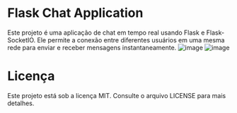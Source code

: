 # Flask Chat Application
Este projeto é uma aplicação de chat em tempo real usando Flask e Flask-SocketIO. Ele permite a conexão entre diferentes usuários em uma mesma rede para enviar e receber mensagens instantaneamente.
![image](https://github.com/user-attachments/assets/3a63ad82-97a5-41b8-9d71-e187f81a96dc)
![image](https://github.com/user-attachments/assets/5c0ce838-143c-4825-b564-9d4f28958c6e)

# Licença

Este projeto está sob a licença MIT. Consulte o arquivo LICENSE para mais detalhes.
